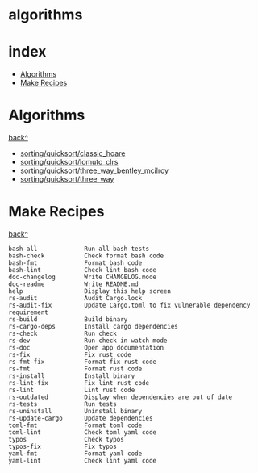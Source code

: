 # algorithms

# index

  - [Algorithms](#algorithms)
  - [Make Recipes](#make-recipes)

# Algorithms

[back^](#index)

  - [sorting/quicksort/classic_hoare](/algorithms/src/sorting/quicksort/classic_hoare.rs)
  - [sorting/quicksort/lomuto_clrs](/algorithms/src/sorting/quicksort/lomuto_clrs.rs)
  - [sorting/quicksort/three_way_bentley_mcilroy](/algorithms/src/sorting/quicksort/three_way_bentley_mcilroy.rs)
  - [sorting/quicksort/three_way](/algorithms/src/sorting/quicksort/three_way.rs)

# Make Recipes

[back^](#index)

```
bash-all             Run all bash tests
bash-check           Check format bash code
bash-fmt             Format bash code
bash-lint            Check lint bash code
doc-changelog        Write CHANGELOG.mode
doc-readme           Write README.md
help                 Display this help screen
rs-audit             Audit Cargo.lock
rs-audit-fix         Update Cargo.toml to fix vulnerable dependency requirement
rs-build             Build binary
rs-cargo-deps        Install cargo dependencies
rs-check             Run check
rs-dev               Run check in watch mode
rs-doc               Open app documentation
rs-fix               Fix rust code
rs-fmt-fix           Format fix rust code
rs-fmt               Format rust code
rs-install           Install binary
rs-lint-fix          Fix lint rust code
rs-lint              Lint rust code
rs-outdated          Display when dependencies are out of date
rs-tests             Run tests
rs-uninstall         Uninstall binary
rs-update-cargo      Update dependencies
toml-fmt             Format toml code
toml-lint            Check toml yaml code
typos                Check typos
typos-fix            Fix typos
yaml-fmt             Format yaml code
yaml-lint            Check lint yaml code
```
